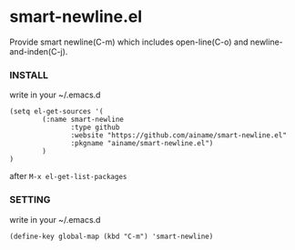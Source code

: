 smart-newline.el
================

Provide smart newline(C-m) which includes open-line(C-o) and newline-and-inden(C-j).

### INSTALL

write in your ~/.emacs.d
```emacs
(setq el-get-sources '(
        (:name smart-newline
               :type github
               :website "https://github.com/ainame/smart-newline.el"
               :pkgname "ainame/smart-newline.el")
        )
)
```

after `M-x el-get-list-packages`

### SETTING

write in your ~/.emacs.d

```emacs
(define-key global-map (kbd "C-m") 'smart-newline)
```
